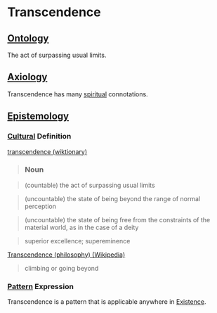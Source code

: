 # Transcendence

## [Ontology](./ontology.md)

The act of surpassing usual limits.

## [Axiology](./axiology.md)

Transcendence has many [spiritual](./spirituality.md) connotations.

## [Epistemology](./epistemology.md)

### [Cultural](./culture.md) Definition

<a href="http://en.wiktionary.org/wiki/transcendence" target="_blank">transcendence (wiktionary)</a>

> ### Noun

> (countable) the act of surpassing usual limits

> (uncountable) the state of being beyond the range of normal perception

> (uncountable) the state of being free from the constraints of the material world, as in the case of a deity

> superior excellence; supereminence

<a href="https://en.wikipedia.org/wiki/Transcendence_(philosophy)" target="_blank">Transcendence (philosophy) (Wikipedia)</a>

> climbing or going beyond

### [Pattern](./pattern.md) Expression

Transcendence is a pattern that is applicable anywhere in [Existence](./existence.md).
